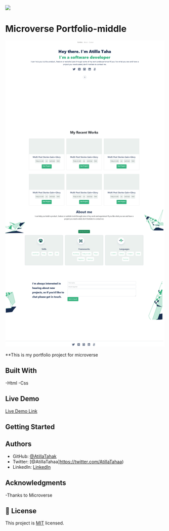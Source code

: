 ![](https://img.shields.io/badge/Microverse-blueviolet)

# Microverse Portfolio-middle


![screenshot](./app_screenshot.png)

**This is my portfolio project for microverse


## Built With

-Html
-Css

## Live Demo

[Live Demo Link](https://atillatahak.github.io/boostrap-portfolio/)


## Getting Started



## Authors

- GitHub: [@AtillaTahak](https://github.com/AtillaTahak)
- Twitter: [@AtillaTahaa]https://twitter.com/AtillaTahaa)
- LinkedIn: [LinkedIn](https://www.linkedin.com/in/atilla-taha-kördüğüm-a93702186/)


## Acknowledgments
-Thanks to Microverse
## 📝 License

This project is [MIT](./MIT.md) licensed.
